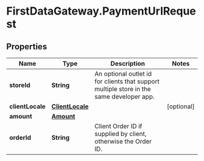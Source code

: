 # FirstDataGateway.PaymentUrlRequest

## Properties
Name | Type | Description | Notes
------------ | ------------- | ------------- | -------------
**storeId** | **String** | An optional outlet id for clients that support multiple store in the same developer app. | 
**clientLocale** | [**ClientLocale**](ClientLocale.md) |  | [optional] 
**amount** | [**Amount**](Amount.md) |  | 
**orderId** | **String** | Client Order ID if supplied by client, otherwise the Order ID. | 


